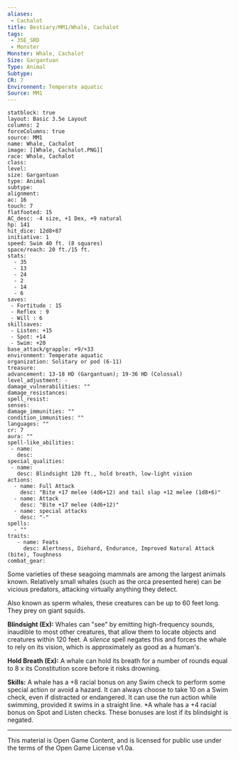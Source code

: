 ```yaml
---
aliases:
 - Cachalot
title: Bestiary/MM1/Whale, Cachalot
tags: 
 - 35E_SRD
 - Monster
Monster: Whale, Cachalot
Size: Gargantuan
Type: Animal
Subtype: 
CR: 7
Environnent: Temperate aquatic
Source: MM1
---
```


```statblock
statblock: true
layout: Basic 3.5e Layout
columns: 2
forceColumns: true
source: MM1 
name: Whale, Cachalot
image: [[Whale, Cachalot.PNG]]
race: Whale, Cachalot
class: 
level: 
size: Gargantuan
type: Animal
subtype: 
alignment: 
ac: 16
touch: 7
flatfooted: 15
AC_desc: -4 size, +1 Dex, +9 natural
hp: 141
hit_dice: 12d8+87
initiative: 1
speed: Swim 40 ft. (8 squares)
space/reach: 20 ft./15 ft.
stats:
  - 35
  - 13
  - 24
  - 2
  - 14
  - 6
saves:
 - Fortitude : 15
 - Reflex : 9
 - Will : 6
skillsaves:
 - Listen: +15
 - Spot: +14
 - Swim: +20
base_attack/grapple: +9/+33
environment: Temperate aquatic
organization: Solitary or pod (6-11)
treasure: 
advancement: 13-18 HD (Gargantuan); 19-36 HD (Colossal)
level_adjustment: -
damage_vulnerabilities: ""
damage_resistances: 
spell_resist: 
senses: 
damage_immunities: ""
condition_immunities: ""
languages: ""
cr: 7
aura: ""
spell-like_abilities:
 - name: 
   desc: 
special_qualities:
 - name:
   desc: Blindsight 120 ft., hold breath, low-light vision
actions:
  - name: Full Attack
    desc: "Bite +17 melee (4d6+12) and tail slap +12 melee (1d8+6)"
  - name: Attack
    desc: "Bite +17 melee (4d6+12)"
  - name: special attacks
    desc: "-"
spells:
  - ""
traits:
   - name: Feats
     desc: Alertness, Diehard, Endurance, Improved Natural Attack (bite), Toughness
combat_gear:  
```


Some varieties of these seagoing mammals are among the largest animals known. Relatively small whales (such as the orca presented here) can be vicious predators, attacking virtually anything they detect.

Also known as sperm whales, these creatures can be up to 60 feet long. They prey on giant squids.


**Blindsight (Ex):** Whales can "see" by emitting high-frequency sounds, inaudible to most other creatures, that allow them to locate objects and creatures within 120 feet. A *silence* spell negates this and forces the whale to rely on its vision, which is approximately as good as a human's.


**Hold Breath (Ex):** A whale can hold its breath for a number of rounds equal to 8 x its Constitution score before it risks drowning.


**Skills:** A whale has a +8 racial bonus on any Swim check to perform some special action or avoid a hazard. It can always choose to take 10 on a Swim check, even if distracted or endangered. It can use the run action while swimming, provided it swims in a straight line. *A whale has a +4 racial bonus on Spot and Listen checks. These bonuses are lost if its blindsight is negated.

---

This material is Open Game Content, and is licensed for public use under the terms of the Open Game License v1.0a.
